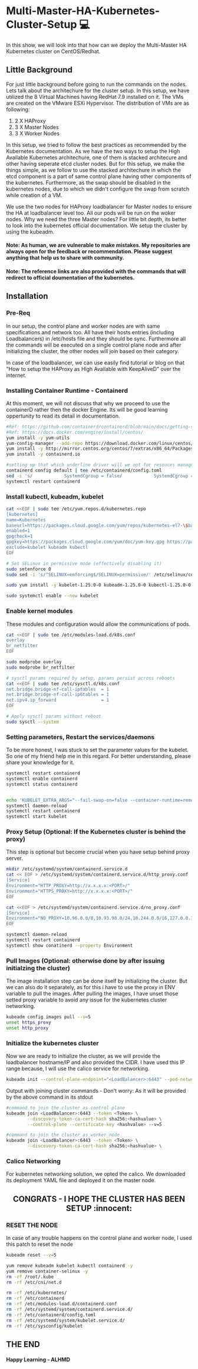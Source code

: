 # Multi-Master-HA-Kubernetes-Cluster-Setup :computer:
In this show, we will look into that how can we deploy the Multi-Master HA Kubernetes cluster on CentOS/Redhat. 

## Little Background 
For just little background before going to run the commands on the nodes. Lets talk about the architechure for the cluster setup. In this setup, we have utilized the 8 Virtual Machines having RedHat 7.9 installed on it. The VMs are created on the VMware ESXi Hypervisor. The distribution of VMs are as following:

1. 2 X HAProxy  
2. 3 X Master Nodes
3. 3 X Worker Nodes 

In this setup, we tried to follow the best practices as recommended by the Kubernetes documentation. As we have the two ways to setup the High Available Kubernetes architechure, one of them is stacked architecure and other having seperate etcd cluster nodes. But for this setup, we make the things simple, as we follow to use the stacked architechure in which the etcd component is a part of same control plane having other components of the kubernetes. Furthermore, as the swap should be disabled in the kubernetes nodes, due to which we didn't configure the swap from scratch while creation of a VM. 

We use the two nodes for HAProxy loadbalancer for Master nodes to ensure the HA at loadbalancer level too. All our pods will be run on the woker nodes. Why we need the three Master nodes? For little bit depth, its better to look into the kubernetes official documentation. We setup the cluster by using the kubeadm.


#### Note: As human, we are vulnerable to make mistakes. My repositories are always open for the feedback or recommendation. Please suggest anything that help us to share with community.

#### Note: The reference links are also provided with the commands that will redirect to official doumentation of the kubernetes. 

## Installation 

### Pre-Req
In our setup, the control plane and worker nodes are with same specifications and network too. All have their hosts entries (including Loadbalancers) in /etc/hosts file and they should be sync. Furthermore all the commands will be executed on a single control plane node and after initializing the cluster, the other nodes will join based on their category. 

In case of the loadbalancer, we can use easily find tutorial or blog on that "How to setup the HAProxy as High Available with KeepAliveD" over the internet.

### Installing Container Runtime - Containerd
At this moment, we will not discuss that why we proceed to use the containerD rather then the docker Engine. Its will be good learning oppertunity to read its detail in documentation. 
```bash   
#Ref: https://github.com/containerd/containerd/blob/main/docs/getting-started.md - centos section
#Ref: https://docs.docker.com/engine/install/centos/
yum install -y yum-utils
yum-config-manager --add-repo https://download.docker.com/linux/centos/docker-ce.repo
yum install -y http://mirror.centos.org/centos/7/extras/x86_64/Packages/container-selinux-2.107-3.el7.noarch.rpm
yum install -y containerd.io
```
```bash   
#setting up that which underline driver will we opt for resouces managment 
containerd config default | tee /etc/containerd/config.toml
sed -i 's/            SystemdCgroup = false/            SystemdCgroup = true/' /etc/containerd/config.toml
systemctl restart containerd
```

### Install kubectl, kubeadm, kubelet
```bash
cat <<EOF | sudo tee /etc/yum.repos.d/kubernetes.repo
[kubernetes]
name=Kubernetes
baseurl=https://packages.cloud.google.com/yum/repos/kubernetes-el7-\$basearch
enabled=1
gpgcheck=1
gpgkey=https://packages.cloud.google.com/yum/doc/yum-key.gpg https://packages.cloud.google.com/yum/doc/rpm-package-key.gpg
exclude=kubelet kubeadm kubectl
EOF
```

```bash
# Set SELinux in permissive mode (effectively disabling it)
sudo setenforce 0
sudo sed -i 's/^SELINUX=enforcing$/SELINUX=permissive/' /etc/selinux/config

sudo yum install -y kubelet-1.25.0-0 kubeadm-1.25.0-0 kubectl-1.25.0-0 --disableexcludes=kubernetes

sudo systemctl enable --now kubelet
```

### Enable kernel modules
These modules and configuration would allow the communications of pods.
```bash
cat <<EOF | sudo tee /etc/modules-load.d/k8s.conf
overlay
br_netfilter
EOF

sudo modprobe overlay
sudo modprobe br_netfilter

# sysctl params required by setup, params persist across reboots
cat <<EOF | sudo tee /etc/sysctl.d/k8s.conf
net.bridge.bridge-nf-call-iptables  = 1
net.bridge.bridge-nf-call-ip6tables = 1
net.ipv4.ip_forward                 = 1
EOF

# Apply sysctl params without reboot
sudo sysctl --system
```

### Setting parameters, Restart the services/daemons
To be more honest, I was stuck to set the parameter values for the kubelet. So one of my friend help me in this regard. For better understanding, please share your knowledge for it. 
```bash
systemctl restart containerd
systemctl enable containerd
systemctl status containerd


echo 'KUBELET_EXTRA_ARGS="--fail-swap-on=false --container-runtime=remote --container-runtime-endpoint=/run/containerd/containerd.sock"' > /etc/sysconfig/kubelet
systemctl daemon-reload
systemctl restart containerd
systemctl start kubelet
```

### Proxy Setup (Optional: If the Kubernetes cluster is behind the proxy)
This step is optional but become crucial when you have setup behind proxy server.
```bash
mkdir /etc/systemd/system/containerd.service.d
cat << EOF > /etc/systemd/system/containerd.service.d/http_proxy.conf
[Service]
Environment="HTTP_PROXY=http://x.x.x.x:<PORT>/"
Environment="HTTPS_PROXY=http://x.x.x.x:<PORT>/"
EOF

cat <<EOF > /etc/systemd/system/containerd.service.d/no_proxy.conf
[Service]
Environment="NO_PROXY=10.96.0.0/8,10.93.98.0/24,10.244.0.0/16,127.0.0.1/8"
EOF

systemctl daemon-reload
systemctl restart containerd
systemctl show conatinerd --property Environment
```

### Pull Images (Optional: otherwise done by after issuing initialzing the cluster)
The image installation step can be done itself by initializing the cluster. But we can also do it separately, as for this i have to use the proxy in ENV variable to pull the images. After pulling the images, I have unset those setted proxy variable to avoid any issue for the kubernetes cluster networking.
```bash
kubeadm config images pull --v=5
unset https_proxy
unset http_proxy
```

### Initialize the kubernetes cluster
Now we are ready to initialize the cluster, as we will provide the loadbalancer hostname/IP and also provided the CIDR. I have used this IP range because, I will use the calico service for networking. 
```bash
kubeadm init --control-plane-endpoint="<LoadBalancer>:6443" --pod-network-cidr=192.168.0.0/16 --v=5
```

Output with joining cluster commands - Don't worry: As it will be provided by the above command in its stdout 
```bash
#command to join the cluster as control plane
kubeadm join <LoadBalancer>:6443 --token <Token> \
        --discovery-token-ca-cert-hash sha256:<hashvalue> \
        --control-plane --certificate-key <hashvalue> --v=5

#command to join the cluster as worker node
kubeadm join <LoadBalancer>:6443 --token <Token> \
        --discovery-token-ca-cert-hash sha256:<hashvalue> \
```

### Calico Networking
For kubernetes networking solution, we opted the calico. We downloaded its deployment YAML file and deployed it on the master node.

<h2 align="center">
CONGRATS - I HOPE THE CLUSTER HAS BEEN SETUP :innocent:
</h2>
        
### RESET THE NODE
In case of any trouble happens on the control plane and worker node, I used this patch to reset the node
```bash
kubeadm reset --v=5

yum remove kubeadm kubelet kubectl containerd -y
yum remove container-selinux -y
rm -rf /root/.kube
rm -rf /etc/cni/net.d

rm -rf /etc/kubernetes/
rm -rf /etc/containerd
rm -rf /etc/modules-load.d/containerd.conf 
rm -rf /etc/systemd/system/containerd.service.d/
rm -rf /etc/containerd/config.toml
rm -rf /etc/systemd/system/kubelet.service.d/
rm -rf /etc/sysconfig/kubelet
```

## THE END 
#### Happy Learning - ALHMD

